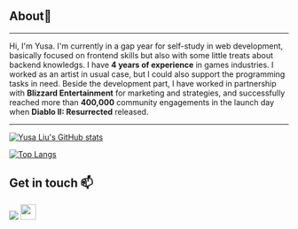 ## About👋
<hr>


Hi, I'm Yusa.
I'm currently in a gap year for self-study in web development, basically focused on frontend skills but also with some little treats about backend knowledgs.
I have **4 years of experience** in games industries. I worked as an artist in usual case, but I could also support the programming tasks in need. Beside the development part, I have worked in partnership with **Blizzard Entertainment** for marketing and strategies, and successfully reached more than **400,000** community engagements in the launch day when **Diablo II: Resurrected** released.

<hr>

[![Yusa Liu's GitHub stats](https://github-readme-stats.vercel.app/api?username=Anthya1104&theme=jolly&&hide=stars&show_icons=true&card_width=1050px)](https://github.com/anuraghazra/github-readme-stats)

[![Top Langs](https://github-readme-stats.vercel.app/api/top-langs/?username=Anthya1104&layout=compact&theme=jolly&card_width=1000px)](https://github.com/anuraghazra/github-readme-stats)

## Get in touch :mailbox:

<div align='left'>
<a src='https://www.linkedin.com/in/yusa-liu-784749176/'><img src='https://img.shields.io/badge/LinkedIn-0077B5?style=for-the-badge&logo=linkedin&logoColor=white'/></a>
<a src='https://yusaanthyadesign.artstation.com/'><img src='https://i.imgur.com/LfFUInn.png' style='height:28px'/></a>
</div>

<!--
**Anthya1104/Anthya1104** is a ✨ _special_ ✨ repository because its `README.md` (this file) appears on your GitHub profile.

Here are some ideas to get you started:

- 🔭 I’m currently working on ...
- 🌱 I’m currently learning ...
- 👯 I’m looking to collaborate on ...
- 🤔 I’m looking for help with ...
- 💬 Ask me about ...
- 📫 How to reach me: ...
- 😄 Pronouns: ...
- ⚡ Fun fact: ...
-->
